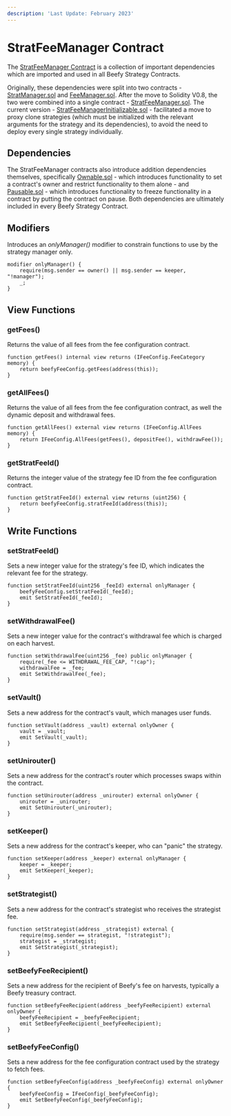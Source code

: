 ```yaml
---
description: 'Last Update: February 2023'
---
```


# StratFeeManager Contract

The [StratFeeManager Contract](https://github.com/beefyfinance/beefy-contracts/blob/master/contracts/BIFI/strategies/Common/StratFeeManagerInitializable.sol) is a collection of important dependencies which are imported and used in all Beefy Strategy Contracts.&#x20;

Originally, these dependencies were split into two contracts - [StratManager.sol](https://github.com/beefyfinance/beefy-contracts/blob/master/contracts/BIFI/strategies/Common/StratManager.sol) and [FeeManager.sol](https://github.com/beefyfinance/beefy-contracts/blob/master/contracts/BIFI/strategies/Common/FeeManager.sol). After the move to Solidity V0.8, the two were combined into a single contract - [StratFeeManager.sol](https://github.com/beefyfinance/beefy-contracts/blob/master/contracts/BIFI/strategies/Common/StratFeeManager.sol). The current version - [StratFeeManagerInitializable.sol](https://github.com/beefyfinance/beefy-contracts/blob/master/contracts/BIFI/strategies/Common/StratFeeManagerInitializable.sol) - facilitated a move to proxy clone strategies (which must be initialized with the relevant arguments for the strategy and its dependencies), to avoid the need to deploy every single strategy individually.

## Dependencies

The StratFeeManager contracts also introduce addition dependencies themselves, specifically [Ownable.sol](https://github.com/OpenZeppelin/openzeppelin-contracts/blob/master/contracts/access/Ownable.sol) - which introduces functionality to set a contract's owner and restrict functionality to them alone - and [Pausable.sol](https://github.com/OpenZeppelin/openzeppelin-contracts/blob/master/contracts/security/Pausable.sol) - which introduces functionality to freeze functionality in a contract by putting the contract on pause. Both dependencies are ultimately included in every Beefy Strategy Contract.

## Modifiers

Introduces an _onlyManager()_ modifier to constrain functions to use by the strategy manager only.

```solidity
modifier onlyManager() {
    require(msg.sender == owner() || msg.sender == keeper, "!manager");
    _;
}
```

## View Functions

### getFees()

Returns the value of all fees from the fee configuration contract.

```solidity
function getFees() internal view returns (IFeeConfig.FeeCategory memory) {
    return beefyFeeConfig.getFees(address(this));
}
```

### getAllFees()

Returns the value of all fees from the fee configuration contract, as well the dynamic deposit and withdrawal fees.

```solidity
function getAllFees() external view returns (IFeeConfig.AllFees memory) {
    return IFeeConfig.AllFees(getFees(), depositFee(), withdrawFee());
}
```

### getStratFeeId()

Returns the integer value of the strategy fee ID from the fee configuration contract.

```solidity
function getStratFeeId() external view returns (uint256) {
    return beefyFeeConfig.stratFeeId(address(this));
}
```

## Write Functions

### setStratFeeId()

Sets a new integer value for the strategy's fee ID, which indicates the relevant fee for the strategy.

```solidity
function setStratFeeId(uint256 _feeId) external onlyManager {
    beefyFeeConfig.setStratFeeId(_feeId);
    emit SetStratFeeId(_feeId);
}
```

### setWithdrawalFee()

Sets a new integer value for the contract's withdrawal fee which is charged on each harvest.

```solidity
function setWithdrawalFee(uint256 _fee) public onlyManager {
    require(_fee <= WITHDRAWAL_FEE_CAP, "!cap");
    withdrawalFee = _fee;
    emit SetWithdrawalFee(_fee);
}
```

### setVault()

Sets a new address for the contract's vault, which manages user funds.

```solidity
function setVault(address _vault) external onlyOwner {
    vault = _vault;
    emit SetVault(_vault);
}
```

### setUnirouter()

Sets a new address for the contract's router which processes swaps within the contract.

```solidity
function setUnirouter(address _unirouter) external onlyOwner {
    unirouter = _unirouter;
    emit SetUnirouter(_unirouter);
}
```

### setKeeper()

Sets a new address for the contract's keeper, who can "panic" the strategy.

```solidity
function setKeeper(address _keeper) external onlyManager {
    keeper = _keeper;
    emit SetKeeper(_keeper);
}
```

### setStrategist()

Sets a new address for the contract's strategist who receives the strategist fee.

```solidity
function setStrategist(address _strategist) external {
    require(msg.sender == strategist, "!strategist");
    strategist = _strategist;
    emit SetStrategist(_strategist);
}
```

### setBeefyFeeRecipient()

Sets a new address for the recipient of Beefy's fee on harvests, typically a Beefy treasury contract.

```solidity
function setBeefyFeeRecipient(address _beefyFeeRecipient) external onlyOwner {
    beefyFeeRecipient = _beefyFeeRecipient;
    emit SetBeefyFeeRecipient(_beefyFeeRecipient);
}
```

### setBeefyFeeConfig()

Sets a new address for the fee configuration contract used by the strategy to fetch fees.

```solidity
function setBeefyFeeConfig(address _beefyFeeConfig) external onlyOwner {
    beefyFeeConfig = IFeeConfig(_beefyFeeConfig);
    emit SetBeefyFeeConfig(_beefyFeeConfig);
}
```

